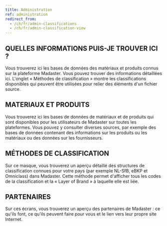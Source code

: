 ```yaml
---
title: Administration
ref: administration
redirect_from:
  - /ch/fr/admin-classifications
  - /ch/fr/admin-classification-view
---
```


## QUELLES INFORMATIONS PUIS-JE TROUVER ICI ?
Vous trouverez ici les bases de données des matériaux et produits connus sur la plateforme Madaster. Vous pouvez trouver des informations détaillées ici. L'onglet « Méthodes de classification » montre les classifications disponibles qui peuvent être utilisées pour relier des éléments d'un fichier source.

## MATERIAUX ET PRODUITS
Vous trouverez ici les bases de données de matériaux et de produits qui sont disponibles pour les utilisateurs de Madaster sur toutes les plateformes. Vous pouvez y consulter diverses sources, par exemple des bases de données contenant des informations sur les produits ou les matériaux ou des données sur les fournisseurs.

## MÉTHODES DE CLASSIFICATION
Sur ce masque, vous trouverez un aperçu détaillé des structures de classification connues pour votre pays (par exemple NL-SfB, eBKP et Omniclass) dans Madaster. Cette méthode permet d'afficher tous les codes de la classification et la « Layer of Brand » à laquelle elle est liée.

## PARTENAIRES
Sur ces écrans, vous trouverez un aperçu des partenaires de Madaster : ce qu'ils font, ce qu'ils peuvent faire pour vous et le lien vers leur propre site Internet.
